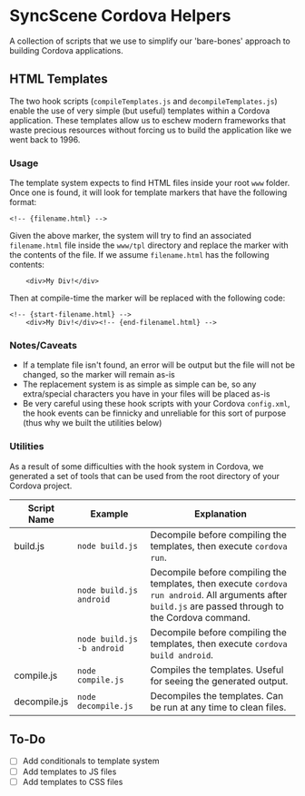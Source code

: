 # SyncScene Cordova Helpers
A collection of scripts that we use to simplify our 'bare-bones' approach to building Cordova applications.

## HTML Templates
The two hook scripts (`compileTemplates.js` and `decompileTemplates.js`) enable the use of very simple (but useful) templates within a Cordova application.  These templates allow us to eschew modern frameworks that waste precious resources without forcing us to build the application like we went back to 1996.

### Usage
The template system expects to find HTML files inside your root `www` folder.  Once one is found, it will look for template markers that have the following format:

```
<!-- {filename.html} -->
```

Given the above marker, the system will try to find an associated `filename.html` file inside the `www/tpl` directory and replace the marker with the contents of the file.  If we assume `filename.html` has the following contents:

```
	<div>My Div!</div>
```

Then at compile-time the marker will be replaced with the following code:

```
<!-- {start-filename.html} -->
	<div>My Div!</div><!-- {end-filenamel.html} -->
```

### Notes/Caveats
- If a template file isn't found, an error will be output but the file will not be changed, so the marker will remain as-is
- The replacement system is as simple as simple can be, so any extra/special characters you have in your files will be placed as-is
- Be very careful using these hook scripts with your Cordova `config.xml`, the hook events can be finnicky and unreliable for this sort of purpose (thus why we built the utilities below)

### Utilities
As a result of some difficulties with the hook system in Cordova, we generated a set of tools that can be used from the root directory of your Cordova project.

| Script Name | Example | Explanation |
| --- | --- | --- |
| build.js | `node build.js` | Decompile before compiling the templates, then execute `cordova run`. |
| | `node build.js android` | Decompile before compiling the templates, then execute `cordova run android`.  All arguments after `build.js` are passed through to the Cordova command. |
| | `node build.js -b android` | Decompile before compiling the templates, then execute `cordova build android`. |
| compile.js | `node compile.js` | Compiles the templates.  Useful for seeing the generated output. |
| decompile.js | `node decompile.js` | Decompiles the templates.  Can be run at any time to clean files. |

## To-Do
- [ ] Add conditionals to template system
- [ ] Add templates to JS files
- [ ] Add templates to CSS files
